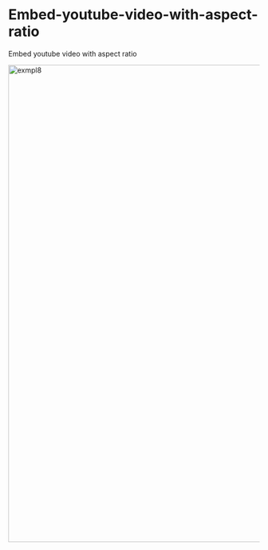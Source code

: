 # Embed-youtube-video-with-aspect-ratio
Embed youtube video with aspect ratio


<img width="958" alt="exmpl8" src="https://user-images.githubusercontent.com/99626693/201830921-dda2150d-e236-4d5f-b609-6e9b9da1fc8d.png">
